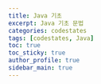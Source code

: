 ```yaml
---
title: Java 기초
excerpt: Java 기초 문법
categories: codestates
tags: [codestates, Java]
toc: true
toc_sticky: true
author_profile: true
sidebar_main: true
---
```

